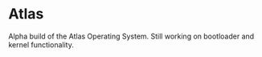 # Atlas
Alpha build of the Atlas Operating System. Still working on bootloader and kernel functionality.
